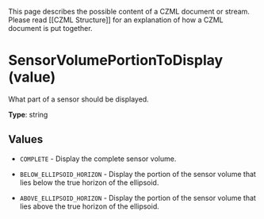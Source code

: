 This page describes the possible content of a CZML document or stream. Please read [[CZML Structure]] for an explanation of how a CZML document is put together.

# SensorVolumePortionToDisplay (value)

What part of a sensor should be displayed.

**Type**: string

## Values

* `COMPLETE` - Display the complete sensor volume.

* `BELOW_ELLIPSOID_HORIZON` - Display the portion of the sensor volume that lies below the true horizon of the ellipsoid.

* `ABOVE_ELLIPSOID_HORIZON` - Display the portion of the sensor volume that lies above the true horizon of the ellipsoid.

